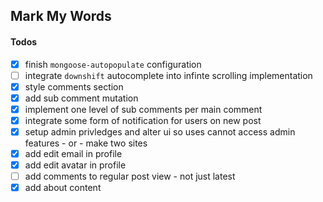 ## Mark My Words

#### Todos

- [x] finish `mongoose-autopopulate` configuration
- [ ] integrate `downshift` autocomplete into infinte scrolling implementation
- [x] style comments section
- [x] add sub comment mutation
- [x] implement one level of sub comments per main comment
- [x] integrate some form of notification for users on new post
- [x] setup admin privledges and alter ui so uses cannot access admin features - or - make two sites
- [x] add edit email in profile
- [x] add edit avatar in profile
- [ ] add comments to regular post view - not just latest
- [x] add about content
